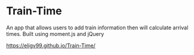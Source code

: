 # Train-Time

An app that allows users to add train information then will calculate arrival times. Built using moment.js and jQuery

https://eligv99.github.io/Train-Time/
